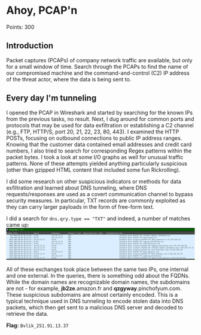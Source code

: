 # Ahoy, PCAP'n

Points: 300

## Introduction

Packet captures (PCAPs) of company network traffic are available, but only for a small window of time. Search through the PCAPs to find the name of our compromised machine and the command-and-control (C2) IP address of the threat actor, where the data is being sent to.

## Every day I'm tunneling  

I opened the PCAP in Wireshark and started by searching for the known IPs from the previous tasks, no result. Next, I dug around for common ports and protocols that may be used for data exfiltration or establishing a C2 channel (e.g., FTP, HTTP/S, port 20, 21, 22, 23, 80, 443). I examined the HTTP POSTs, focusing on outbound connections to public IP address ranges. Knowing that the customer data contained email addresses and credit card numbers, I also tried to search for corresponding Regex patterns within the packet bytes. I took a look at some I/O graphs as well for unusual traffic patterns. None of these attempts yielded anything particularly suspicious (other than gzipped HTML content that included some fun Rickrolling).

I did some research on other suspicious indicators or methods for data exfiltration and learned about DNS tunneling, where DNS requests/responses are used as a covert communication channel to bypass security measures. In particular, TXT records are commonly exploited as they can carry larger payloads in the form of free-form text.

I did a search for ```dns.qry.type == "TXT"``` and indeed, a number of matches came up:
![DNS](<DNS TXT.png>)

All of these exchanges took place between the same two IPs, one internal and one external. In the queries, there is something odd about the FQDNs. While the domain names are recognizable domain names, the subdomains are not - for example, **jb2ze**.amazon.fr and **qzgyway**.pinchofyum.com. These suspicious subdomains are almost certainly encoded. This is a typical technique used in DNS tunneling to encode stolen data into DNS packets, which then get sent to a malicious DNS server and decoded to retrieve the data.

**Flag:** ```Bvlik_251.91.13.37```

